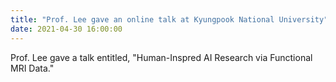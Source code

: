 ```yaml
---
title: "Prof. Lee gave an online talk at Kyungpook National University"
date: 2021-04-30 16:00:00
---
```


Prof. Lee gave a talk entitled, "Human-Inspred AI Research via Functional MRI Data."

